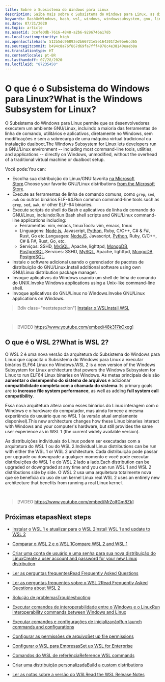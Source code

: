 ```yaml
---
title: Sobre o Subsistema do Windows para Linux
description: Saiba mais sobre o Subsistema do Windows para Linux, as diferentes versões e as maneiras pelas quais você pode usá-las.
keywords: BashOnWindows, bash, wsl, windows, windowssubsystem, gnu, linux
ms.date: 07/21/2020
ms.topic: article
ms.assetid: 3cefe0db-7616-4848-a2b6-9296746a178b
ms.localizationpriority: high
ms.openlocfilehash: 512b5dc96892e2b66721e5e164301f2e9be6cd65
ms.sourcegitcommit: b494c8a76f867d69fa7fff4878c4e38140eaeb8a
ms.translationtype: HT
ms.contentlocale: pt-BR
ms.lasthandoff: 07/28/2020
ms.locfileid: "87235450"
---
```

# <a name="what-is-the-windows-subsystem-for-linux"></a><span data-ttu-id="d4275-104">O que é o Subsistema do Windows para Linux?</span><span class="sxs-lookup"><span data-stu-id="d4275-104">What is the Windows Subsystem for Linux?</span></span>

<span data-ttu-id="d4275-105">O Subsistema do Windows para Linux permite que os desenvolvedores executem um ambiente GNU/Linux, incluindo a maioria das ferramentas de linha de comando, utilitários e aplicativos, diretamente no Windows, sem modificações e sem a sobrecarga de uma máquina virtual tradicional ou instalação dualboot.</span><span class="sxs-lookup"><span data-stu-id="d4275-105">The Windows Subsystem for Linux lets developers run a GNU/Linux environment -- including most command-line tools, utilities, and applications -- directly on Windows, unmodified, without the overhead of a traditional virtual machine or dualboot setup.</span></span>

<span data-ttu-id="d4275-106">Você pode:</span><span class="sxs-lookup"><span data-stu-id="d4275-106">You can:</span></span>

* <span data-ttu-id="d4275-107">Escolha sua distribuição do Linux/GNU favorita [na Microsoft Store](https://aka.ms/wslstore).</span><span class="sxs-lookup"><span data-stu-id="d4275-107">Choose your favorite GNU/Linux distributions [from the Microsoft Store](https://aka.ms/wslstore).</span></span>
* <span data-ttu-id="d4275-108">Execute as ferramentas de linha de comando comuns, como `grep`, `sed`, `awk` ou outros binários ELF-64.</span><span class="sxs-lookup"><span data-stu-id="d4275-108">Run common command-line tools such as `grep`, `sed`, `awk`, or other ELF-64 binaries.</span></span>
* <span data-ttu-id="d4275-109">Execute scripts de shell do Bash e aplicativos de linha de comando do GNU/Linux, incluindo:</span><span class="sxs-lookup"><span data-stu-id="d4275-109">Run Bash shell scripts and GNU/Linux command-line applications including:</span></span>  
    * <span data-ttu-id="d4275-110">Ferramentas: vim, emacs, tmux</span><span class="sxs-lookup"><span data-stu-id="d4275-110">Tools: vim, emacs, tmux</span></span>
    * <span data-ttu-id="d4275-111">Linguagens: [Node.js](https://docs.microsoft.com/windows/nodejs/setup-on-wsl2), Javascript, [Python](https://docs.microsoft.com/windows/python/web-frameworks), Ruby, C/C++, C# & F#, Rust, Go etc.</span><span class="sxs-lookup"><span data-stu-id="d4275-111">Languages: [NodeJS](https://docs.microsoft.com/windows/nodejs/setup-on-wsl2), Javascript, [Python](https://docs.microsoft.com/windows/python/web-frameworks), Ruby, C/C++, C# & F#, Rust, Go, etc.</span></span>
    * <span data-ttu-id="d4275-112">Serviços: SSHD, [MySQL](./tutorials/wsl-database.md), Apache, lighttpd, [MongoDB](./tutorials/wsl-database.md), [PostgreSQL](./tutorials/wsl-database.md).</span><span class="sxs-lookup"><span data-stu-id="d4275-112">Services: SSHD, [MySQL](./tutorials/wsl-database.md), Apache, lighttpd, [MongoDB](./tutorials/wsl-database.md), [PostgreSQL](./tutorials/wsl-database.md).</span></span>
* <span data-ttu-id="d4275-113">Instale o software adicional usando o gerenciador de pacotes de distribuição do GNU/Linux.</span><span class="sxs-lookup"><span data-stu-id="d4275-113">Install additional software using own GNU/Linux distribution package manager.</span></span>
* <span data-ttu-id="d4275-114">Invoque aplicativos do Windows usando um shell de linha de comando do UNIX.</span><span class="sxs-lookup"><span data-stu-id="d4275-114">Invoke Windows applications using a Unix-like command-line shell.</span></span>
* <span data-ttu-id="d4275-115">Invoque aplicativos do GNU/Linux no Windows.</span><span class="sxs-lookup"><span data-stu-id="d4275-115">Invoke GNU/Linux applications on Windows.</span></span>

> [!div class="nextstepaction"]
> [<span data-ttu-id="d4275-116">Instalar o WSL</span><span class="sxs-lookup"><span data-stu-id="d4275-116">Install WSL</span></span>](install-win10.md)

<br>

> [!VIDEO https://www.youtube.com/embed/48k317kOxqg]

## <a name="what-is-wsl-2"></a><span data-ttu-id="d4275-117">O que é o WSL 2?</span><span class="sxs-lookup"><span data-stu-id="d4275-117">What is WSL 2?</span></span>

<span data-ttu-id="d4275-118">O WSL 2 é uma nova versão da arquitetura do Subsistema do Windows para Linux que capacita o Subsistema do Windows para Linux a executar binários ELF64 Linux no Windows.</span><span class="sxs-lookup"><span data-stu-id="d4275-118">WSL 2 is a new version of the Windows Subsystem for Linux architecture that powers the Windows Subsystem for Linux to run ELF64 Linux binaries on Windows.</span></span> <span data-ttu-id="d4275-119">As metas principais dele são **aumentar o desempenho do sistema de arquivos** e adicionar **compatibilidade completa com a chamada do sistema**.</span><span class="sxs-lookup"><span data-stu-id="d4275-119">Its primary goals are to **increase file system performance**, as well as adding **full system call compatibility**.</span></span>

<span data-ttu-id="d4275-120">Essa nova arquitetura altera como esses binários do Linux interagem com o Windows e o hardware do computador, mas ainda fornece a mesma experiência do usuário que no WSL 1 (a versão atual amplamente disponível).</span><span class="sxs-lookup"><span data-stu-id="d4275-120">This new architecture changes how these Linux binaries interact with Windows and your computer's hardware, but still provides the same user experience as in WSL 1 (the current widely available version).</span></span>

<span data-ttu-id="d4275-121">As distribuições individuais do Linux podem ser executadas com a arquitetura do WSL 1 ou do WSL 2.</span><span class="sxs-lookup"><span data-stu-id="d4275-121">Individual Linux distributions can be run with either the WSL 1 or WSL 2 architecture.</span></span> <span data-ttu-id="d4275-122">Cada distribuição pode passar por upgrade ou downgrade a qualquer momento e você pode executar distribuições do WSL 1 e do WSL 2 lado a lado.</span><span class="sxs-lookup"><span data-stu-id="d4275-122">Each distribution can be upgraded or downgraded at any time and you can run WSL 1 and WSL 2 distributions side by side.</span></span> <span data-ttu-id="d4275-123">O WSL 2 usa uma arquitetura totalmente nova que se beneficia do uso de um kernel Linux real.</span><span class="sxs-lookup"><span data-stu-id="d4275-123">WSL 2 uses an entirely new architecture that benefits from running a real Linux kernel.</span></span>

<br>

> [!VIDEO https://www.youtube.com/embed/MrZolfGm8Zk]

## <a name="next-steps"></a><span data-ttu-id="d4275-124">Próximas etapas</span><span class="sxs-lookup"><span data-stu-id="d4275-124">Next steps</span></span>

* [<span data-ttu-id="d4275-125">Instalar o WSL 1 e atualizar para o WSL 2</span><span class="sxs-lookup"><span data-stu-id="d4275-125">Install WSL 1 and update to WSL 2</span></span>](./install-win10.md)

* [<span data-ttu-id="d4275-126">Comparar o WSL 2 e o WSL 1</span><span class="sxs-lookup"><span data-stu-id="d4275-126">Compare WSL 2 and WSL 1</span></span>](./compare-versions.md)

* [<span data-ttu-id="d4275-127">Criar uma conta de usuário e uma senha para sua nova distribuição do Linux</span><span class="sxs-lookup"><span data-stu-id="d4275-127">Create a user account and password for your new Linux distribution</span></span>](./user-support.md)

* [<span data-ttu-id="d4275-128">Ler as perguntas frequentes</span><span class="sxs-lookup"><span data-stu-id="d4275-128">Read Frequently Asked Questions</span></span>](./faq.md)

* [<span data-ttu-id="d4275-129">Ler as perguntas frequentes sobre o WSL 2</span><span class="sxs-lookup"><span data-stu-id="d4275-129">Read Frequently Asked Questions about WSL 2</span></span>](./wsl2-faq.md)

* [<span data-ttu-id="d4275-130">Solução de problemas</span><span class="sxs-lookup"><span data-stu-id="d4275-130">Troubleshooting</span></span>](./troubleshooting.md)

* [<span data-ttu-id="d4275-131">Executar comandos de interoperabilidade entre o Windows e o Linux</span><span class="sxs-lookup"><span data-stu-id="d4275-131">Run interoperability commands between Windows and Linux</span></span>](./interop.md)

* [<span data-ttu-id="d4275-132">Executar comandos e configurações de inicialização</span><span class="sxs-lookup"><span data-stu-id="d4275-132">Run launch commands and configurations</span></span>](./wsl-config.md)

* [<span data-ttu-id="d4275-133">Configurar as permissões de arquivo</span><span class="sxs-lookup"><span data-stu-id="d4275-133">Set up file permissions</span></span>](./file-permissions.md)

* [<span data-ttu-id="d4275-134">Configurar o WSL para Empresas</span><span class="sxs-lookup"><span data-stu-id="d4275-134">Set up WSL for Enterprise</span></span>](./enterprise.md)

* [<span data-ttu-id="d4275-135">Comandos do WSL de referência</span><span class="sxs-lookup"><span data-stu-id="d4275-135">Reference WSL commands</span></span>](./reference.md)

* [<span data-ttu-id="d4275-136">Criar uma distribuição personalizada</span><span class="sxs-lookup"><span data-stu-id="d4275-136">Build a custom distributions</span></span>](./build-custom-distro.md)

* [<span data-ttu-id="d4275-137">Ler as notas sobre a versão do WSL</span><span class="sxs-lookup"><span data-stu-id="d4275-137">Read the WSL Release Notes</span></span>](./release-notes.md)
